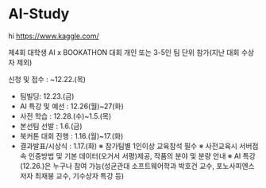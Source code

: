 # AI-Study

hi
https://www.kaggle.com/

제4회 대학생 AI x BOOKATHON 대회
개인 또는 3-5인 팀 단위 참가(지난 대회 수상자 제외)

신청 및 접수 : ~12.22.(목)
 -  팀빌딩: 12.23.(금)
 - AI 특강 및 예선 : 12.26(월)~27(화)
 - 사전 학습 : 12.28.(수)~1.5.(목)
 - 본선팀 선발 : 1.6.(금)
 - 북커톤 대회 진행 : 1.16.(월)~17.(화)
 - 결과발표/시상식 : 1.17.(화)
※ 참가팀별 1인이상 교육참석 필수
※ 사전교육시 서버접속 인증방법 및 기본 데이터(오거서 서평)제공, 작품의 분야 및 분량 안내
※ AI 특강(12.26.)은 누구나 참여 가능(성균관대 소프트웨어학과 박호건 교수, 포노사피엔스 저자 최재붕 교수, 기수상자 특강 등)
